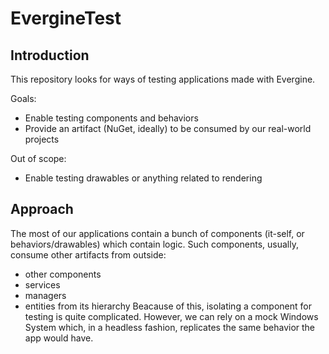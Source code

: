 # EvergineTest

## Introduction

This repository looks for ways of testing applications made with Evergine.

Goals:
- Enable testing components and behaviors
- Provide an artifact (NuGet, ideally) to be consumed by our real-world projects

Out of scope:
- Enable testing drawables or anything related to rendering

## Approach

The most of our applications contain a bunch of components (it-self, or behaviors/drawables) which contain logic.
Such components, usually, consume other artifacts from outside:
- other components
- services
- managers
- entities from its hierarchy
Beacause of this, isolating a component for testing is quite complicated.
However, we can rely on a mock Windows System which, in a headless fashion, replicates the same behavior the app would have.